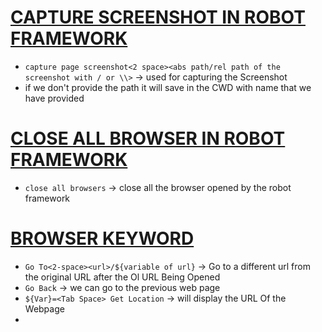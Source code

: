 # <ins>CAPTURE SCREENSHOT IN ROBOT FRAMEWORK 

- `capture page screenshot<2 space><abs path/rel path of the screenshot with / or \\>` &rarr; used for capturing the Screenshot
- if we don't provide the path it will save in the CWD with name that we have provided


# <ins>CLOSE ALL BROWSER IN ROBOT FRAMEWORK 

- `close all browsers` &rarr; close all the browser opened by the robot framework

# <ins>BROWSER KEYWORD 

- `Go To<2-space><url>/${variable of url}` &rarr; Go to a different url from the original URL after the Ol URL Being Opened
- `Go Back` &rarr; we can go to the previous web page
- `${Var}=<Tab Space> Get Location` &rarr; will display the URL Of the Webpage
- 